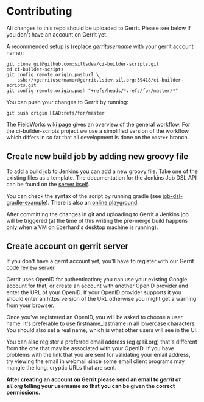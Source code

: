 # Contributing

All changes to this repo should be uploaded to Gerrit. Please see below if
you don't have an account on Gerrit yet.

A recommended setup is (replace _gerritusername_ with your gerrit account
name):

	git clone git@github.com:sillsdev/ci-builder-scripts.git
	cd ci-builder-scripts
	git config remote.origin.pushurl \
		ssh://<gerritusername>@gerrit.lsdev.sil.org:59418/ci-builder-scripts.git
	git config remote.origin.push "+refs/heads/*:refs/for/master/*"

You can push your changes to Gerrit by running:

	git push origin HEAD:refs/for/master

The FieldWorks [wiki page](https://github.com/sillsdev/FwDocumentation/wiki/Workflow-Overview)
gives an overview of the general workflow.
For the ci-builder-scripts project we use a simplified version of the
workflow which differs in so far that all development is done on the
`master` branch.

## Create new build job by adding new groovy file

To add a build job to Jenkins you can add a new groovy file. Take one of the
existing files as a template. The documentation for the Jenkins Job DSL API
can be found on the [server itself](https://jenkins.lsdev.sil.org:45192/plugin/job-dsl/api-viewer/index.html).

You can check the syntax of the script by
running gradle (see [job-dsl-gradle-example](https://github.com/sheehan/job-dsl-gradle-example])).
There is also an [online playground](http://job-dsl.herokuapp.com/).

After committing the changes in git and uploading to Gerrit a Jenkins job
will be triggered (at the time of this writing the pre-merge build happens
only when a VM on Eberhard's desktop machine is running).

## Create account on gerrit server

If you don't have a gerrit account yet, you'll have to register with our
Gerrit [code review server](https://gerrit.lsdev.sil.org/).

Gerrit uses OpenID for authentication; you can use your existing Google
account for that, or create an account with another OpenID provider and
enter the URL of your OpenID. If your OpenID provider supports it you
should enter an https version of the URL otherwise you might get a warning
from your browser.

Once you've registered an OpenID, you will be asked to choose a user name.
It's preferable to use firstname_lastname in all lowercase characters. You
should also set a real name, which is what other users will see in the UI.

You can also register a preferred email address (eg @sil.org) that's
different from the one that may be associated with your OpenID. If you have
problems with the link that you are sent for validating your email address,
try viewing the email in webmail since some email client programs may
mangle the long, cryptic URLs that are sent.

**After creating an account on Gerrit please send an email to _gerrit at
sil.org_ telling your username so that you can be given the correct
permissions.**